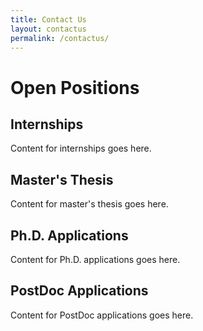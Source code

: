 ```yaml
---
title: Contact Us
layout: contactus
permalink: /contactus/
---
```


# Open Positions

## Internships

Content for internships goes here.

## Master's Thesis

Content for master's thesis goes here.

## Ph.D. Applications

Content for Ph.D. applications goes here.

## PostDoc Applications

Content for PostDoc applications goes here.
